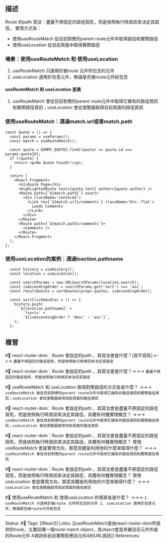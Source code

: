 ## 描述



Route 的path 寫法：盡量不將固定的路徑寫死，而是依照執行時資訊來決定其路徑。
實現方式為：
- 使用useRouteMatch 從目前對應的parent route元件中取得路徑和實際路徑
- 使用useLocation 從目前頁面中取得實際路徑


### 場景：使用useRouteMatch 和 使用useLocation
1. useRouteMatch 只適用於被route 元件所包含的元件
2. useLocation 適用於任意元件，無論是否被route元件給包含

#### useRouteMatch 和 useLocation 差異
1. useRouteMatch 會從目前對應的parent route元件中取得它擁有的路徑資訊和實際路徑資訊；useLocation 會從瀏覽器取得目前頁面的路徑資訊



### 使用useRouteMatch：透過match.url或者match.path

```
const Quote = () => {
  const params = useParams();
  const match = useRouteMatch();

  const quote = DUMMY_QUOTES.find((quote) => quote.id === params.quoteId);
  if (!quote) {
    return <p>No Quote Found!!</p>;
  }

  return (
    <React.Fragment>
      <h1>Quote Page</h1>
      <HighLightedQuote text={quote.text} author={quote.author} />
      <Route path={`${match.path}`} exact>
        <div className='centered'>
          <Link to={`${match.url}/comments`} className='btn--flat'>
            Loads Comments
          </Link>
        </div>
      </Route>
      <Route path={`${match.path}/comments`}>
        <Comments />
      </Route>
    </React.Fragment>
  );
};
```


### 使用useLocation的案例：透過loaction.pathname
```
  const history = useHistory();
  const location = useLocation();

  const searchParams = new URLSearchParams(location.search);
  const isAscendingOrder = searchParams.get('sort') === 'asc';
  const resultQuotes = sortQuotes(props.quotes, isAscendingOrder);

  const sortClickHandler = () => {
    history.push(
      `${location.pathname}` +
        '?sort=' +
        `${isAscendingOrder ? 'desc' : 'asc'}`,
    );
  };
```

## 複習

#🧠 react-router-dom：Route 會設定的path ，其寫法會是什麼？(寫不寫死)->->-> `盡量不將固定的路徑寫死，而是依照執行時資訊來決定其路徑`
<!--SR:!2022-12-29,23,250-->

#🧠 react-router-dom：Route 會設定的path ，其寫法會是什麼？->->-> `盡量不將固定的路徑寫死，而是依照執行時資訊來決定其路徑`
<!--SR:!2022-12-09,4,210-->


#🧠 useRouteMatch 和 useLocation 取得對應路徑的方式各是什麼？ ->->-> `useRouteMatch 會從目前對應的parent route元件中取得它擁有的路徑資訊和實際路徑資訊；useLocation 會從瀏覽器取得目前頁面的路徑資訊`
<!--SR:!2022-12-08,10,250-->



#🧠 react-router-dom：Route 會設定的path ，其寫法會是盡量不將固定的路徑寫死，而是依照執行時資訊來決定其路徑，具體有何種實現概念？ ->->-> `useRouteMatch 會從目前對應的parent route元件中取得它擁有的路徑資訊和實際路徑資訊；useLocation 會從瀏覽器取得目前頁面的路徑資訊`
<!--SR:!2022-12-09,11,250-->


#🧠 react-router-dom：Route 會設定的path ，其寫法會是盡量不將固定的路徑寫死，而是依照執行時資訊來決定其路徑，具體有何種實現概念？ 使用useRouteMatch 會是實現方向，那麼具體是利用他的什麼來取得什麼？  ->->-> `useRouteMatch 會從目前對應的parent route元件中取得它擁有的路徑資訊和實際路徑資訊`
<!--SR:!2022-12-30,23,250-->

#🧠 react-router-dom：Route 會設定的path ，其寫法會是盡量不將固定的路徑寫死，而是依照執行時資訊來決定其路徑，具體有何種實現概念？ 使用useLocation 會是實現方向，那麼具體是利用他的什麼來取得什麼？  ->->-> `useLocation 會從瀏覽器取得目前頁面的路徑資訊`
<!--SR:!2022-12-09,11,250-->


#🧠 使用useRouteMatch 和 使用useLocation 的場景各是什麼？   ->->-> `1. useRouteMatch 只適用於被route 元件所包含的元件 2. useLocation 適用於任意元件，無論是否被route元件給包含`
<!--SR:!2022-12-07,9,250-->





---
Status: #🌱 
Tags:
[[React]]
Links:
[[useRouteMatch是由react-router-dom所提供的hook，主要回傳一個route match object，其object會是夾雜目前元件所處的Route元件 A資訊和目前實際對應該元件A的URL資訊]]
References: